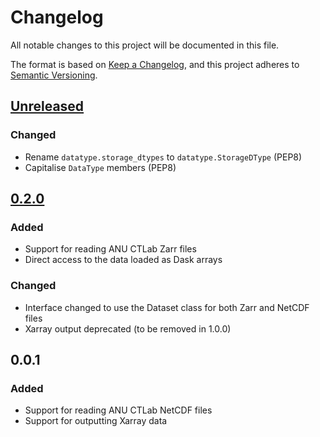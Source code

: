 # Changelog

All notable changes to this project will be documented in this file.

The format is based on [Keep a Changelog](https://keepachangelog.com/en/1.1.0/),
and this project adheres to [Semantic Versioning](https://semver.org/spec/v2.0.0.html).

## [Unreleased]

### Changed

- Rename `datatype.storage_dtypes` to `datatype.StorageDType` (PEP8)
- Capitalise `DataType` members (PEP8)

## [0.2.0]

### Added

- Support for reading ANU CTLab Zarr files
- Direct access to the data loaded as Dask arrays

### Changed

- Interface changed to use the Dataset class for both Zarr and NetCDF files
- Xarray output deprecated (to be removed in 1.0.0)

## 0.0.1

### Added

- Support for reading ANU CTLab NetCDF files
- Support for outputting Xarray data

[unreleased]: https://github.com/MaterialsPhysicsANU/anu_ctlab_io/compare/v0.2.0...HEAD
[0.2.0]: https://github.com/MaterialsPhysicsANU/anu_ctlab_io/releases/tag/v0.2.0

